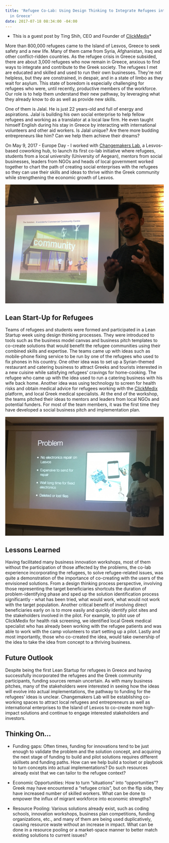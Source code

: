 ```yaml
---
title: 'Refugee Co-Lab: Using Design Thinking to Integrate Refugees into Communities
  in Greece'
date: 2017-07-18 08:34:00 -04:00
---
```


* This is a guest post by Ting Shih, CEO and Founder of [ClickMedix](http://clickmedix.com/)*

More than 800,000 refugees came to the Island of Lesvos, Greece to seek safety and a new life. Many of them came from Syria, Afghanistan, Iraq and other conflict-ridden countries. As the refugee crisis in Greece subsided, there are about 3,000 refugees who now remain in Greece, anxious to find ways to integrate and contribute to the Greek society. The refugees I met are educated and skilled and used to run their own businesses. They're not helpless, but they are constrained, in despair, and in a state of limbo as they wait for asylum. This state of boredom is especially challenging for refugees who were, until recently, productive members of the workforce. Our role is to help them understand their new pathway, by leveraging what they already know to do as well as provide new skills. 

One of them is Jalal. He is just 22 years-old and full of energy and aspirations. Jalal is building his own social enterprise to help fellow refugees and working as a translator at a local law firm. He even taught himself English during his stay in Greece by interacting with international volunteers and other aid workers. Is Jalal unique? Are there more budding entrepreneurs like him? Can we help them achieve their dreams? 

On May 9, 2017 - Europe Day - I worked with [Changemakers Lab](http://changemakerslab.com/), a Lesvos-based coworking hub, to launch its first co-lab initiative where refugees, students from a local university (University of Aegean), mentors from social businesses, leaders from NGOs and heads of local government worked together to chart the path of creating social enterprises with the refugees so they can use their skills and ideas to thrive within the Greek community while strengthening the economic growth of Lesvos. 

![jalal photo.jpg](/uploads/jalal%20photo.jpg)

<!--more-->

## Lean Start-Up for Refugees
Teams of refugees and students were formed and participated in a Lean Startup week using design thinking processes. They were introduced to tools such as the business model canvas and business pitch templates to co-create solutions that would benefit the refugee communities using their combined skills and expertise. The teams came up with ideas such as mobile-phone fixing service to be run by one of the refugees who used to fix phones in his country. One other idea was to set up a Syrian-themed restaurant and catering business to attract Greeks and tourists interested in a new cuisine while satisfying refugees’ cravings for home-cooking. The refugee who came up with the idea used to run a catering business with his wife back home. Another idea was using technology to screen for health risks and obtain medical advice for refugees working with the [ClickMedix](http://clickmedix.com/) platform, and local Greek medical specialists. At the end of the workshop, the teams pitched their ideas to mentors and leaders from local NGOs and potential funders. For most of the team members, it was the first time they have developed a social business pitch and implementation plan. 

![jalal photo 2.jpg](/uploads/jalal%20photo%202.jpg)

## Lessons Learned
Having facilitated many business innovation workshops, most of them without the participation of those affected by the problems, the co-lab experience incorporating the refugees, to solve refugee-related issues, was quite a demonstration of the importance of co-creating with the users of the envisioned solutions. From a design thinking process perspective, involving those representing the target beneficiaries shortcuts the duration of problem-identifying phase and sped up the solution identification process significantly - what has been tried, what would work, what would not work with the target population. Another critical benefit of involving direct beneficiaries early on is to more easily and quickly identify pilot sites and the stakeholders involved in the pilot. For example, to pilot use of ClickMedix for health risk screening, we identified local Greek medical specialist who has already been working with the refugee patients and was able to work with the camp volunteers to start setting up a pilot. Lastly and most importantly, those who co-created the idea, would take ownership of the idea to take the idea from concept to a thriving business.

## Future Outlook
Despite being the first Lean Startup for refugees in Greece and having successfully incorporated the refugees and the Greek community participants, funding sources remain uncertain. As with many business pitches, many of the stakeholders were interested in seeing how the ideas will evolve into actual implementations, the pathway to funding for the refugees’ ideas is unclear. Changemakers Lab will be establishing co-working spaces to attract local refugees and entrepreneurs as well as international enterprises to the Island of Lesvos to co-create more high-impact solutions and continue to engage interested stakeholders and investors. 

## Thinking On...
* Funding gaps: Often times, funding for innovations tend to be just enough to validate the problem and the solution concept, and acquiring the next stage of funding to build and pilot solutions requires different skillsets and funding paths. How can we help build a toolset or playbook to turn concepts into actual implementations? Do such resources already exist that we can tailor to the refugee context?

* Economic Opportunities: How to turn “situations” into “opportunities”? Greek may have encountered a “refugee crisis”, but on the flip side, they have increased number of skilled workers. What can be done to empower the influx of migrant workforce into economic strengths?

* Resource Pooling: Various solutions already exist, such as coding schools, innovation workshops, business plan competitions, funding organizations, etc., and many of them are being used duplicatively, causing resource waste without an increase in impact. What can be done in a resource pooling or a market-space manner to better match existing solutions to current issues? 
